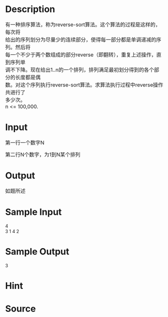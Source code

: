 
# Description

<div class="content"><p><span style="font-size: medium">有一种排序算法，称为reverse-sort算法。这个算法的过程是这样的，每次将<br/>
给出的序列划分为尽量少的连续部分，使得每一部分都是单调递减的序列。然后将<br/>
每一个不少于两个数组成的部分reverse（即翻转），重复上述操作，直到序列单<br/>
调不下降。现在给出1..n的一个排列，排列满足最初划分得到的各个部分的长度都是偶<br/>
数。对这个序列执行reverse-sort算法。求算法执行过程中reverse操作共进行了<br/>
多少次。 <br/>
n &lt;= 100,000. <br/>
</span></p></div>

# Input

<div class="content"><p><span style="font-size: medium">第一行一个数字N</span></p>
<p><span style="font-size: medium">第二行N个数字，为1到N某个排列</span></p></div>

# Output

<div class="content"><p><span style="font-size: medium">如题所述</span></p></div>

# Sample Input

<div class="content"><span class="sampledata">4<br/>
3 1 4 2</span></div>

# Sample Output

<div class="content"><span class="sampledata">3</span></div>

# Hint

<div class="content"><p></p></div>

# Source

<div class="content"><p><a href="problemset.php?search="></a></p></div>

